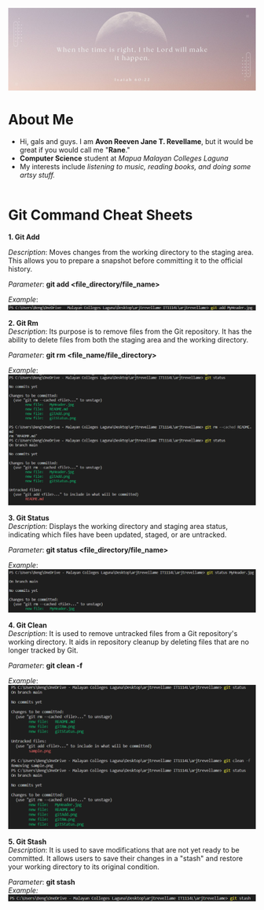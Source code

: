 

![](MyHeader.jpg)

# About Me
+ Hi, gals and guys. I am **Avon Reeven Jane T. Revellame**, but it would be great if you would call me "**Rane**."
+ **Computer Science** student at *Mapua Malayan Colleges Laguna*
+ My interests include *listening to music, reading books, and doing some artsy stuff.*<br/><br/>



# Git Command Cheat Sheets

**1. Git Add**<br/>

*Description*: Moves changes from the working directory to the staging area. This allows you to prepare a snapshot before committing it to the official history.<br/>

*Parameter*: **git add <file_directory/file_name>**<br/>

*Example*: <br/>
![](gitAdd.png)



**2. Git Rm**<br/>
*Description*: Its purpose is to remove files from the Git repository. It has the ability to delete files from both the staging area and the working directory.<br/>

*Parameter*: **git rm <file_name/file_directory>**<br/>

*Example*:<br/>
![](gitRm.png)<br/>

**3. Git Status**<br/>
*Description*: Displays the working directory and staging area status, indicating which files have been updated, staged, or are untracked.<br/>

*Parameter*: **git status <file_directory/file_name>**<br/>

*Example*: <br/>
![](gitStatus.png)<br/>

**4. Git Clean**<br/>
*Description*: It is used to remove untracked files from a Git repository's working directory. It aids in repository cleanup by deleting files that are no longer tracked by Git.<br/>

*Parameter*: **git clean -f**

*Example*: <br/>
![](gitClean.png)<br/>



**5. Git Stash**<br/>
*Description*: It is used to save modifications that are not yet ready to be committed. It allows users to save their changes in a "stash" and restore your working directory to its original condition.
<br/>

*Parameter*: **git stash**<br/>
*Example:* ![](gitStash.png)<br/>
